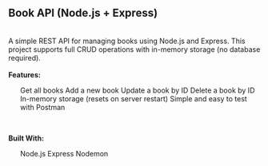 <h2>Book API (Node.js + Express)</h2>
<br>
A simple REST API for managing books using Node.js and Express. This project supports full CRUD operations with in-memory storage (no database required).<br>
<br>
<b>Features:</b> <br>
<ul>
Get all books
Add a new book
Update a book by ID
Delete a book by ID
In-memory storage (resets on server restart)
Simple and easy to test with Postman
</ul>

<br>

<b>Built With:</b><br>
<ul>
Node.js
Express
Nodemon
</ul>

